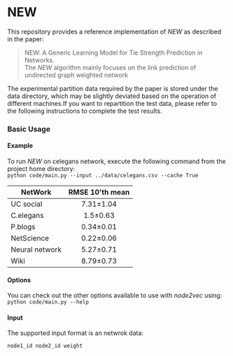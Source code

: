 # NEW

This repository provides a reference implementation of *NEW* as described in the paper:<br>
> NEW: A Generic Learning Model for Tie Strength Prediction in Networks.<br>
The *NEW* algorithm mainly focuses on the link prediction of undirected graph weighted network

The experimental partition data required by the paper is stored under the data directory, which may be slightly deviated based on the operation of different machines.If you want to repartition the test data, please refer to the following instructions to complete the test results.

### Basic Usage

#### Example
To run *NEW* on celegans network, execute the following command from the project home directory:<br/>
	``python code/main.py --input ../data/celegans.csv --cache True``
	
	
NetWork             | RMSE 10'th mean |
--------------------| :-------------: |
UC social           | 7.31±1.04       | 
C.elegans           | 1.5±0.63        | 
P.blogs             | 0.34±0.01       | 
NetScience          | 0.22±0.06       | 
Neural network      | 5.27±0.71       | 
Wiki                | 8.79±0.73       | 

#### Options
You can check out the other options available to use with *node2vec* using:<br/>
	``python code/main.py --help``
  
#### Input
The supported input format is an netwrok data:
	
    node1_id node2_id weight
